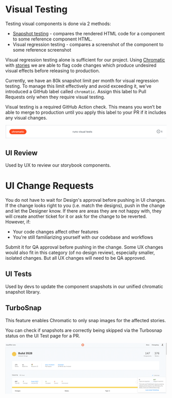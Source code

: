 # Visual Testing

Testing visual components is done via 2 methods:

- [Snapshot testing](https://kentcdodds.com/blog/effective-snapshot-testing) - compares the rendered HTML code for a component to some reference component HTML.
- Visual regression testing - compares a screenshot of the component to some reference screenshot

Visual regression testing alone is sufficient for our project. Using [Chromatic](https://www.chromatic.com/docs/) with [stories](../storybook/#what-is-a-story) we are able to flag code changes which produce undesired visual effects before releasing to production.

Currently, we have an 80k snapshot limit per month for visual regression testing. To manage this limit effectively and avoid exceeding it, we’ve introduced a GitHub label called `chromatic`. Assign this label to Pull Requests only when they require visual testing.

Visual testing is a required GitHub Action check. This means you won’t be able to merge to production until you apply this label to your PR if it includes any visual changes.

![ChromaticLabel](./chromatic-label.png)

## UI Review

Used by UX to review our storybook components.

# UI Change Requests

You do not have to wait for Design's approval before pushing in UI changes. If the change looks right to you (i.e. match the designs), push in the change and let the Designer know.
If there are areas they are not happy with, they will create another ticket for it or ask for the change to be reverted.
However, if:

- Your code changes affect other features
- You're still familiarizing yourself with our codebase and workflows

Submit it for QA approval before pushing in the change.
Some UX changes would also fit in this category (of no design review), especially smaller, isolated changes. But all UX changes will need to be QA approved.

## UI Tests

Used by devs to update the component snapshots in our unified chromatic snapshot library.

## TurboSnap

This feature enables Chromatic to only snap images for the affected stories.

You can check if snapshots are correctly being skipped via the Turbosnap status on the UI Test page for a PR.

![Turbosnap](./turbosnap.png)
